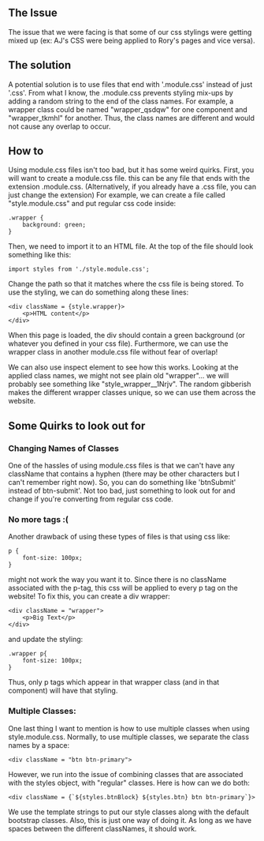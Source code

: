 ## The Issue
The issue that we were facing is that some of our css stylings were getting mixed up (ex: AJ's CSS were being applied to Rory's pages and vice versa). 

## The solution
A potential solution is to use files that end with '.module.css' instead of just '.css'. From what I know, the .module.css prevents styling mix-ups by adding a random string to the end of the class names. For example, a wrapper class could be named "wrapper_qsdqw" for one component and "wrapper_tkmhl" for another. Thus, the class names are different and would not cause any overlap to occur. 

## How to
Using module.css files isn't too bad, but it has some weird quirks. First, you will want to create a module.css file. this can be any file that ends with the extension .module.css. (Alternatively, if you already have a .css file, you can just change the extension)
For example, we can create a file called "style.module.css" and put regular css code inside:
```
.wrapper {
    background: green;
}
```
Then, we need to import it to an HTML file. At the top of the file should look something like this:
```
import styles from './style.module.css';
```
Change the path so that it matches where the css file is being stored. 
To use the styling, we can do something along these lines:
```
<div className = {style.wrapper}>
    <p>HTML content</p>
</div>
```
When this page is loaded, the div should contain a green background (or whatever you defined in your css file). Furthermore, we can use the wrapper class in another module.css file without fear of overlap!

We can also use inspect element to see how this works. Looking at the applied class names, we might not see plain old "wrapper"... we will probably see something like "style_wrapper__1Nrjv". The random gibberish makes the different wrapper classes unique, so we can use them across the website. 
## Some Quirks to look out for
### Changing Names of Classes
One of the hassles of using module.css files is that we can't have any className that contains a hyphen (there may be other characters but I can't remember right now). 
So, you can do something like 'btnSubmit' instead of btn-submit'. Not too bad, just something to look out for and change if you're converting from regular css code. 
### No more tags :(
Another drawback of using these types of files is that using css like:
```
p {
    font-size: 100px;
}
```
might not work the way you want it to. 
Since there is no className associated with the p-tag, this css will be applied to every p tag on the website!
To fix this, you can create a div wrapper:
```
<div className = "wrapper">
    <p>Big Text</p>
</div>
```
and update the styling:
```
.wrapper p{
    font-size: 100px;
}
```
Thus, only p tags which appear in that wrapper class (and in that component) will have that styling. 
### Multiple Classes:
One last thing I want to mention is how to use multiple classes when using style.module.css. Normally, to use multiple classes, we separate the class names by a space:
```
<div className = "btn btn-primary">
```
However, we run into the issue of combining classes that are associated with the styles object, with "regular" classes. 
Here is how can we do both:
```
<div className = {`${styles.btnBlock} ${styles.btn} btn btn-primary`}>
```
We use the template strings to put our style classes along with the default bootstrap classes. Also, this is just one way of doing it. As long as we have spaces between the different classNames, it should work.


